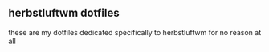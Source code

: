 ## herbstluftwm dotfiles

these are my dotfiles dedicated specifically to herbstluftwm for no reason at all
